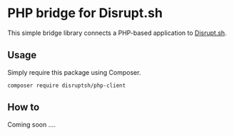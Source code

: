 # PHP bridge for Disrupt.sh

This simple bridge library connects a PHP-based application to [Disrupt.sh](https://disrupt.sh/).

## Usage

Simply require this package using Composer.
```
composer require disruptsh/php-client
```

## How to

Coming soon ....
